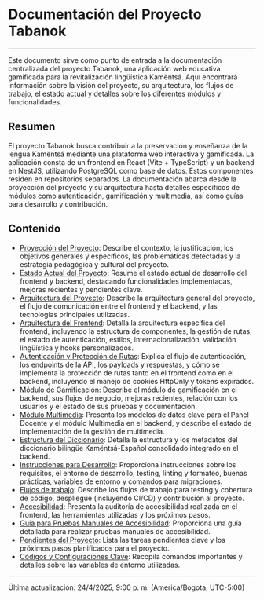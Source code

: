 # Documentación del Proyecto Tabanok

---

Este documento sirve como punto de entrada a la documentación centralizada del proyecto Tabanok, una aplicación web educativa gamificada para la revitalización lingüística Kamëntsá. Aquí encontrará información sobre la visión del proyecto, su arquitectura, los flujos de trabajo, el estado actual y detalles sobre los diferentes módulos y funcionalidades.

## Resumen

El proyecto Tabanok busca contribuir a la preservación y enseñanza de la lengua Kamëntsá mediante una plataforma web interactiva y gamificada. La aplicación consta de un frontend en React (Vite + TypeScript) y un backend en NestJS, utilizando PostgreSQL como base de datos. Estos componentes residen en repositorios separados. La documentación abarca desde la proyección del proyecto y su arquitectura hasta detalles específicos de módulos como autenticación, gamificación y multimedia, así como guías para desarrollo y contribución.

## Contenido

*   [Proyección del Proyecto](./ProyeccionProyecto.md): Describe el contexto, la justificación, los objetivos generales y específicos, las problemáticas detectadas y la estrategia pedagógica y cultural del proyecto.
*   [Estado Actual del Proyecto](./EstadoProyecto.md): Resume el estado actual de desarrollo del frontend y backend, destacando funcionalidades implementadas, mejoras recientes y pendientes clave.
*   [Arquitectura del Proyecto](./ArquitecturaGeneral.md): Describe la arquitectura general del proyecto, el flujo de comunicación entre el frontend y el backend, y las tecnologías principales utilizadas.
*   [Arquitectura del Frontend](./Frontend-Arquitectura.md): Detalla la arquitectura específica del frontend, incluyendo la estructura de componentes, la gestión de rutas, el estado de autenticación, estilos, internacionalización, validación lingüística y hooks personalizados.
*   [Autenticación y Protección de Rutas](./Autenticacion.md): Explica el flujo de autenticación, los endpoints de la API, los payloads y respuestas, y cómo se implementa la protección de rutas tanto en el frontend como en el backend, incluyendo el manejo de cookies HttpOnly y tokens expirados.
*   [Módulo de Gamificación](./Gamificacion.md): Describe el módulo de gamificación en el backend, sus flujos de negocio, mejoras recientes, relación con los usuarios y el estado de sus pruebas y documentación.
*   [Módulo Multimedia](./ModelosDatosPanelDocenteMultimedia.md): Presenta los modelos de datos clave para el Panel Docente y el módulo Multimedia en el backend, y describe el estado de implementación de la gestión de multimedia.
*   [Estructura del Diccionario](./EstructuraDiccionario.md): Detalla la estructura y los metadatos del diccionario bilingüe Kamëntsá-Español consolidado integrado en el backend.
*   [Instrucciones para Desarrollo](./InstruccionesDesarrollo.md): Proporciona instrucciones sobre los requisitos, el entorno de desarrollo, testing, linting y formateo, buenas prácticas, variables de entorno y comandos para migraciones.
*   [Flujos de trabajo](./Flujos.md): Describe los flujos de trabajo para testing y cobertura de código, despliegue (incluyendo CI/CD) y contribución al proyecto.
*   [Accesibilidad](./Accesibilidad.md): Presenta la auditoría de accesibilidad realizada en el frontend, las herramientas utilizadas y los próximos pasos.
*   [Guía para Pruebas Manuales de Accesibilidad](./Accesibilidad-Pruebas.md): Proporciona una guía detallada para realizar pruebas manuales de accesibilidad.
*   [Pendientes del Proyecto](./Pendientes.md): Lista las tareas pendientes clave y los próximos pasos planificados para el proyecto.
*   [Códigos y Configuraciones Clave](./Codigos.md): Recopila comandos importantes y detalles sobre las variables de entorno utilizadas.

---

Última actualización: 24/4/2025, 9:00 p. m. (America/Bogota, UTC-5:00)
